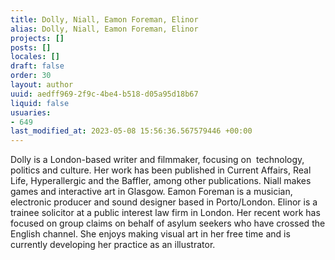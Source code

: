 ```yaml
---
title: Dolly, Niall, Eamon Foreman, Elinor
alias: Dolly, Niall, Eamon Foreman, Elinor
projects: []
posts: []
locales: []
draft: false
order: 30
layout: author
uuid: aedff969-2f9c-4be4-b518-d05a95d18b67
liquid: false
usuaries:
- 649
last_modified_at: 2023-05-08 15:56:36.567579446 +00:00
---
```


<p style="text-align:start">Dolly is a London-based writer and filmmaker, focusing on &nbsp;technology, politics and culture. Her work has been published in Current Affairs, Real Life, Hyperallergic and the Baffler, among other publications. Niall makes games and interactive art in Glasgow. Eamon Foreman is a musician, electronic producer and sound designer based in Porto/London. Elinor is a trainee solicitor at a public interest law firm in London. Her recent work has focused on group claims on behalf of asylum seekers who have crossed the English channel. She enjoys making visual art in her free time and is currently developing her practice as an illustrator.</p>